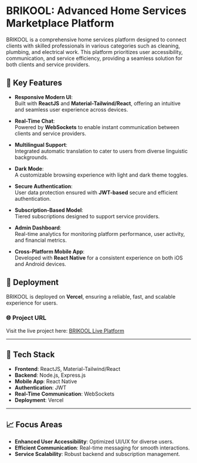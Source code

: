 # BRIKOOL: Advanced Home Services Marketplace Platform

BRIKOOL is a comprehensive home services platform designed to connect clients with skilled professionals in various categories such as cleaning, plumbing, and electrical work. This platform prioritizes user accessibility, communication, and service efficiency, providing a seamless solution for both clients and service providers.

## 🌟 Key Features

- **Responsive Modern UI**:  
  Built with **ReactJS** and **Material-Tailwind/React**, offering an intuitive and seamless user experience across devices.

- **Real-Time Chat**:  
  Powered by **WebSockets** to enable instant communication between clients and service providers.

- **Multilingual Support**:  
  Integrated automatic translation to cater to users from diverse linguistic backgrounds.

- **Dark Mode**:  
  A customizable browsing experience with light and dark theme toggles.

- **Secure Authentication**:  
  User data protection ensured with **JWT-based** secure and efficient authentication.

- **Subscription-Based Model**:  
  Tiered subscriptions designed to support service providers.

- **Admin Dashboard**:  
  Real-time analytics for monitoring platform performance, user activity, and financial metrics.

- **Cross-Platform Mobile App**:  
  Developed with **React Native** for a consistent experience on both iOS and Android devices.

## 🚀 Deployment

BRIKOOL is deployed on **Vercel**, ensuring a reliable, fast, and scalable experience for users.

### 🌐 Project URL

Visit the live project here: [BRIKOOL Live Platform](https://brikool-client.vercel.app)  

---

## 🔧 Tech Stack

- **Frontend**: ReactJS, Material-Tailwind/React
- **Backend**: Node.js, Express.js
- **Mobile App**: React Native
- **Authentication**: JWT
- **Real-Time Communication**: WebSockets
- **Deployment**: Vercel

---

## 📈 Focus Areas

- **Enhanced User Accessibility**: Optimized UI/UX for diverse users.
- **Efficient Communication**: Real-time messaging for smooth interactions.
- **Service Scalability**: Robust backend and subscription management.

